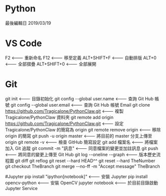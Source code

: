 # Python
最後編輯日 2019/03/19

# VS Code
F2           <--- 重新命名
F12          <--- 移至定義
ALT+SHIFT+F  <--- 自動排版
ALT+0        <--- 全部摺疊
ALT+SHIFT+0  <--- 全部展開

# Git
git init                                                            <--- 目錄初始化
git config --global user.name                                       <--- 查詢 Git Hub 帳號
git config --global user.email                                      <--- 查詢 Git Hub 帳號 Email
git clone https://github.com/Tragicalone/PythonClaw.git             <--- 複製 Tragicalone/PythonClaw 資料夾
git remote add origin https://github.com/Tragicalone/PythonClaw.git <--- 設定 Tragicalone/PythonClaw 的簡寫為 origin
git remote remove origin                                            <--- 移除 origin 的簡寫
git push -u origin master                                           <--- 將目前的 master 分支上傳至 origin
git remote -v                                                       <--- 檢查 GitHub 簡寫設定
git add 檔案名                                                      <--- 將檔案加入 Git 追蹤
git commit -m "訊息"                                                <--- 同意檔案的變更並加註訊息 
git push                                                            <--- 將同意的變更上傳至 Git Hub
git log --oneline --graph                                           <--- 版本歷史流程圖
git diff
git reflog
git reset --hard HEAD^^
git reset --hard TheNumber
git checkout TheBranch
git merge --no-ff -m "Accept message" TheBranch

#Jupyter
pip install "ipython[notebook]"   <--- 安裝 Jupyter
pip install opencv-python         <--- 安裝 OpenCV
jupyter notebook                  <--- 於目前目錄啟動 Jupyter Service
